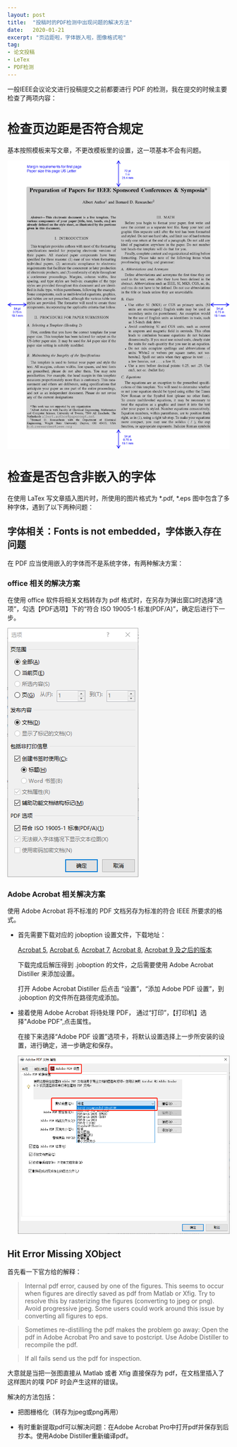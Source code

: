 ```yaml
---
layout: post
title:  "投稿时的PDF检测中出现问题的解决方法"
date:   2020-01-21
excerpt: "页边距啦，字体嵌入啦，图像格式啦"
tag:
- 论文投稿
- LeTex
- PDF检测
---
```


一般IEEE会议论文进行投稿提交之前都要进行 PDF 的检测，我在提交的时候主要检查了两项内容：
# 检查页边距是否符合规定
   
   基本按照模板来写文章，不更改模板里的设置，这一项基本不会有问题。
   
   ![](/images/posts/2020-01-21-temple-margin.jpg)
# 检查是否包含非嵌入的字体
   
   在使用 LaTex 写文章插入图片时，所使用的图片格式为 *.pdf, *.eps 图中包含了多种字体，遇到了以下两种问题：

## 字体相关：Fonts is not embedded，字体嵌入存在问题
   
   在 PDF 应当使用嵌入的字体而不是系统字体，有两种解决方案：

### office 相关的解决方案
  
在使用 office 软件将相关文档转存为 pdf 格式时，在另存为弹出窗口时选择“选项”，勾选【PDF选项】下的“符合 ISO 19005-1 标准(PDF/A)”，确定后进行下一步。

![](/images/posts/2020-01-21-word-solution.png)

### Adobe Acrobat 相关解决方案

使用 Adobe Acrobat 将不标准的 PDF 文档另存为标准的符合 IEEE 所要求的格式。

* 首先需要下载对应的 joboption 设置文件，下载地址：

    [Acrobat 5](http://controls.papercept.net/conferences/support/files/Acro5.recommended24Oct2006.joboptions.zip), [Acrobat 6](http://controls.papercept.net/conferences/support/files/Acro6.recommended.24Oct2006.joboptions.zip),
    [Acrobat 7](http://controls.papercept.net/conferences/support/files/Acro7.recommended.24Oct2006.joboptions.zip),
    [Acrobat 8](http://controls.papercept.net/conferences/support/files/Acro8.recommended.6Dec2006.joboptions.zip),
    [Acrobat 9 及之后的版本](http://controls.papercept.net/conferences/support/files/Acro9.recommended.9Dec2008.joboptions.zip)

    下载完成后解压得到 .joboption 的文件，之后需要使用 Adobe Acrobat Distiller 来添加设置。

    打开 Adobe Acrobat Distiller 后点击 “设置”，“添加 Adobe PDF 设置”，到 .joboption 的文件所在路径完成添加。

* 接着使用 Adobe Acrobat 将待处理 PDF， 通过“打印”，【打印机】选择"Adobe PDF",点击属性。

    在接下来选择“Adobe PDF 设置”选项卡，将默认设置选择上一步所安装的设置，进行确定，进一步确定和保存。

    ![](/images/posts/2020-01-21-adobe-solution.png)


## Hit Error Missing XObject

首先看一下官方给的解释：

> Internal pdf error, caused by one of the figures. This seems to occur when figures are directly saved as pdf from Matlab or Xfig. Try to resolve this by rasterizing the figures (converting to jpeg or png). Avoid progressive jpeg. Some users could work around this issue by converting all figures to eps.

> Sometimes re-distilling the pdf makes the problem go away: Open the pdf in Adobe Acrobat Pro and save to postcript. Use Adobe Distiller to recompile the pdf.

> If all fails send us the pdf for inspection.

大意就是当把一张图直接从 Matlab 或者 Xfig 直接保存为 pdf，在文档里插入了这样图片的噗 PDF 时会产生这样的错误。

解决的方法包括：

* 把图栅格化（转存为jpeg或png再用）

* 有时重新提取pdf可以解决问题：在Adobe Acrobat Pro中打开pdf并保存到后抄本。使用Adobe Distiller重新编译pdf。